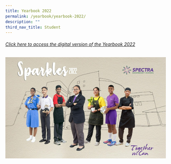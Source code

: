 ```yaml
---
title: Yearbook 2022
permalink: /yearbook/yearbook-2022/
description: ""
third_nav_title: Student
---
```

###### [Click here to access the digital version of the Yearbook 2022](https://drive.google.com/file/d/1TklGHik6N5FFafEHpfGQiobItfrI8pc7/view)
<a target="new" href="https://drive.google.com/file/d/1TklGHik6N5FFafEHpfGQiobItfrI8pc7/view"><img style="width:500px" src="/images/yearbook%202022.png"></a>